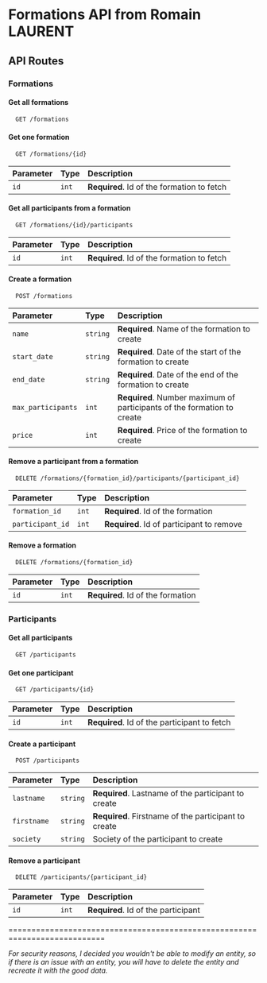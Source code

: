 # Formations API from Romain LAURENT

## API Routes

### Formations

#### Get all formations

```sh
  GET /formations
```

#### Get one formation

```sh
  GET /formations/{id}
```

| Parameter | Type  | Description                                |
| :-------- | :---- | :----------------------------------------- |
| `id`      | `int` | **Required**. Id of the formation to fetch |

#### Get all participants from a formation

```sh
  GET /formations/{id}/participants
```

| Parameter | Type  | Description                                |
| :-------- | :---- | :----------------------------------------- |
| `id`      | `int` | **Required**. Id of the formation to fetch |

#### Create a formation

```sh
  POST /formations
```

| Parameter          | Type     | Description                                                             |
| :----------------- | :------- | :---------------------------------------------------------------------- |
| `name`             | `string` | **Required**. Name of the formation to create                           |
| `start_date`       | `string` | **Required**. Date of the start of the formation to create              |
| `end_date`         | `string` | **Required**. Date of the end of the formation to create                |
| `max_participants` | `int`    | **Required**. Number maximum of participants of the formation to create |
| `price`            | `int`    | **Required**. Price of the formation to create                          |

#### Remove a participant from a formation

```sh
  DELETE /formations/{formation_id}/participants/{participant_id}
```

| Parameter        | Type  | Description                               |
| :--------------- | :---- | :---------------------------------------- |
| `formation_id`   | `int` | **Required**. Id of the formation         |
| `participant_id` | `int` | **Required**. Id of participant to remove |

#### Remove a formation

```sh
  DELETE /formations/{formation_id}
```

| Parameter | Type  | Description                       |
| :-------- | :---- | :-------------------------------- |
| `id`      | `int` | **Required**. Id of the formation |

### Participants

#### Get all participants

```sh
  GET /participants
```

#### Get one participant

```sh
  GET /participants/{id}
```

| Parameter | Type  | Description                                  |
| :-------- | :---- | :------------------------------------------- |
| `id`      | `int` | **Required**. Id of the participant to fetch |

#### Create a participant

```sh
  POST /participants
```

| Parameter   | Type     | Description                                          |
| :---------- | :------- | :--------------------------------------------------- |
| `lastname`  | `string` | **Required**. Lastname of the participant to create  |
| `firstname` | `string` | **Required**. Firstname of the participant to create |
| `society`   | `string` | Society of the participant to create                 |

#### Remove a participant

```sh
  DELETE /participants/{participant_id}
```

| Parameter | Type  | Description                         |
| :-------- | :---- | :---------------------------------- |
| `id`      | `int` | **Required**. Id of the participant |

===========================================================================

_For security reasons, I decided you wouldn't be able to modify an entity, so if there is an issue with an entity, you will have to delete the entity and recreate it with the good data._
